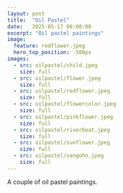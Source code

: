 ```yaml
---
layout: post
title:  "Oil Pastel"
date:   2025-05-17 00:00:00
excerpt: "Oil pastel paintings"
image:
  feature: redflower.jpeg
  hero_top_position: -500px
images:
  - src: oilpastel/child.jpeg
    size: full
  - src: oilpastel/flower.jpeg
    size: full
  - src: oilpastel/redflower.jpeg
    size: full
  - src: oilpastel/flowercolor.jpeg
    size: full
  - src: oilpastel/pinkflower.jpeg
    size: full
  - src: oilpastel/riverboat.jpeg
    size: full
  - src: oilpastel/sunflower.jpeg
    size: full
  - src: oilpastel/vangohn.jpeg
    size: full
---
```


A couple of oil pastel paintings. 
